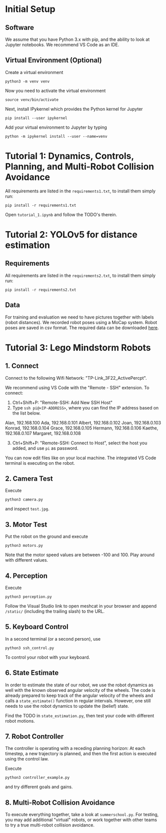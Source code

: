 # Initial Setup

## Software

We assume that you have Python 3.x with pip, and the ability to look at Jupyter notebooks. We recommend VS Code as an IDE.

## Virtual Environment (Optional)
Create a virtual environment
```
python3 -m venv venv
```

Now you need to activate the virtual environment
```
source venv/bin/activate
```

Next, install IPykernel which provides the Python kernel for Jupyter
```
pip install --user ipykernel
```

Add your virtual environment to Jupyter by typing
```
python -m ipykernel install --user --name=venv
```

# Tutorial 1: Dynamics, Controls, Planning, and Multi-Robot Collision Avoidance

All requirements are listed in the `requirements1.txt`, to install them simply run:

```
pip install -r requirements1.txt
```

Open `tutorial_1.ipynb` and follow the TODO's therein. 

# Tutorial 2: YOLOv5 for distance estimation

## Requirements

All requirements are listed in the `requirements2.txt`, to install them simply run:
```
pip install -r requirements2.txt
```

## Data

For training and evaluation we need to have pictures together with labels (robot distances). 
We recorded robot poses using a MoCap system. Robot poses are saved in csv format.
The required data can be downloaded [here](https://tubcloud.tu-berlin.de/s/Tk78deGXrgX497y).

# Tutorial 3: Lego Mindstorm Robots

## 1. Connect

Connect to the following Wifi Network: "TP-Link_3F22_ActivePercpt".

We recommend using VS Code with the "Remote - SSH" extension. To connect:

1. Ctrl+Shift+P: "Remote-SSH: Add New SSH Host"
2. Type `ssh pi@<IP-ADDRESS>`, where you can find the IP address based on the list below.

Alan, 192.168.100
Ada, 192.168.0.101
Albert, 192.168.0.102
Joan, 192.168.0.103
Konrad, 192.168.0.104
Grace, 192.168.0.105
Hermann, 192.168.0.106
Kaethe, 192.168.0.107
Margaret, 192.168.0.108

3. Ctrl+Shift+P: "Remote-SSH: Connect to Host", select the host you added, and use `pi` as password.

You can now edit files like on your local machine. The integrated VS Code terminal is executing on the robot.

## 2. Camera Test

Execute

```
python3 camera.py
```

and inspect `test.jpg`.

## 3. Motor Test

Put the robot on the ground and execute

```
python3 motors.py
```

Note that the motor speed values are between -100 and 100. Play around with different values.

## 4. Perception

Execute

```
python3 perception.py
```

Follow the Visual Studio link to open meshcat in your browser and append `/static/` (including the trailing slash) to the URL.

## 5. Keyboard Control

In a second terminal (or a second person), use

```
python3 ssh_control.py
```

To control your robot with your keyboard.

## 6. State Estimate

In order to estimate the state of our robot, we use the robot dynamics as well with the known observed angular velocity of the wheels. The code is already prepared to keep track of the angular velocity of the wheels and calls a `state_estimate()` function in regular intervals. However, one still needs to use the robot dynamics to update the (belief) state.

Find the TODO in `state_estimation.py`, then test your code with different robot motions.

## 7. Robot Controller

The controller is operating with a receding planning horizon: At each timestep, a new trajectory is planned, and then the first action is executed using the control law.

Execute

```
python3 controller_example.py
```

and try different goals and gains.

## 8. Multi-Robot Collision Avoidance

To execute everything together, take a look at `summerschool.py`. For testing, you may add additional "virtual" robots, or work together with other teams to try a true multi-robot collision avoidance.